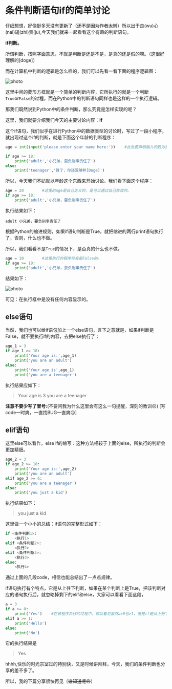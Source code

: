
# 条件判断语句if的简单讨论

仔细想想，好像挺多天没有更新了（~~还不是因为作者太懒~~）所以出于良(wu)心(nai)谴(zhi)责(ju),今天我们就来一起看看这个有趣的判断语句。

**if判断。**

所谓判断，按照字面意思，不就是判断是还是不是，是真的还是假的嘛。（这很好理解的[doge]）

而在计算机中判断的逻辑是怎么样的，我们可以先看一看下面的程序逻辑图：

![photo](https://pic.gksec.com/2021/03/09/dd360dde86343/微信截图_20210309223235.png)

这里中间的菱形方框就是一个简单的判断内容，它所执行的就是一个判断`True`or`False`的过程，而在Python中的判断语句同样也是这样的一个执行逻辑。

那我们既然说到Python中的条件判断，那么究竟是怎样实现的呢？

这里，我们就要介绍我们今天的主要讨论内容：**if**

这个if语句，我们似乎在进行Python中的数据类型的讨论时，写过了一段小程序，就出现过这个if的判断，就是下面这个年龄的判断程序：

```python
age = int(input('please enter your name here:'))    #此处要声明输入的数为整数，才能进行后续的比较。

if age >= 18:
    print('adult','小兄弟，要负刑事责任了')
else:
    print('teenager','算了，你还没够秤[Doge]')
```

所以，今天我们不妨就以年龄这个东西来开始讨论。我们看下面这个程序：

```python
age = 20        #这里的age是自己定义的，是可以通过自己修改的。
if age >= 18:
    print('adult','小兄弟，要负刑事责任了')
```

执行结果如下：

`adult 小兄弟，要负刑事责任了`

根据Python的缩进规则，如果if语句判断是True，就把缩进的两行print语句执行了，否则，什么也不做。

所以，我们看看不是`True`的情况下，是否真的什么也不做。

```python
age = 10        #这里执行的程序将会是False的。       
if age >= 18:
    print('adult','小兄弟，要负刑事责任了')
```

结果如下：

![photo](https://pic.gksec.com/2021/03/09/04ce89158bd0c/微信截图_20210309225543.png)

可见：在执行框中是没有任何内容显示的。

## else语句

当然，我们也可以给if语句加上一个else语句，言下之意就是，如果if判断是False，就不要执行if的内容，去把else执行了：

```python
age_1 = 3
if age_1 >= 18:
    print('Your age is:',age_1)
    print('you are an adult')
else:
    print('Your age is',age_1)
    print('you are a teenager')
```

执行结果应如下：

>Your age is 3
>you are a teenager

**注意不要少写了冒号:**(不要问我为什么这里会有这么一句提醒，深刻的教训😥) [写code一时爽，一直找BUG一直爽😥]

## elif语句

这里else可以看作，else if的缩写：这种方法相较于上面的else，所执行的判断会更加精细。

```python
age_2 = 3
if age_2 >= 18:
    print('Your age is:',age_2)
    print('you are an adult')
elif age_2 >= 6:
    print('you are a teenager') 
else:
    print('you just a kid') 
```

执行结果如下：

>you just a kid

这里做一个小小的总结：if语句的完整形式如下：

```python
if <条件判断1>:
    <执行1>
elif <条件判断2>:
    <执行2>
elif <条件判断3>:
    <执行3>
else:
    <执行4>
```

通过上面的几段code，相信也能总结出了一点点规律。

if语句执行有个特点，它是从上往下判断，如果在某个判断上是True，把该判断对应的语句执行后，就忽略掉剩下的elif和else，大家可以看看下面这段，

```python
a = 3
if a >= 0:
    print('Yes')    #在该程序执行的过程中，可以看见虽然a>0也>1，但是if是从上到下进行判断的，如果只要中间有一个判断是True，那么if将不会再进行判断
elif a >= 1:
    print('Hello')
else:
    print('No')
```

它的执行结果是

>Yes

hhhh,快乐的时光宗室过的特别快，又是时候讲拜拜，今天，我们的条件判断也分享的差不多了。

所以，我的下篇分享很快再见（~~谁知道呢🙃~~）
